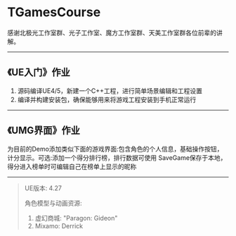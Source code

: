 # TGamesCourse
感谢北极光工作室群、光子工作室、魔方工作室群、天美工作室群各位前辈的讲解。

---
## 《UE入门》作业
1. 源码编译UE4/5，新建一个C++工程，进行简单场景编辑和工程设置
2. 编译并构建安装包，确保能够用来将游戏工程安装到手机正常运行
---

## 《UMG界面》作业
为目前的Demo添加类似下面的游戏界面:包含角色的个人信息，基础操作按钮，计分显示。可选:添加一个得分排行榜，排行数据可使用
SaveGame保存于本地，得分进入榜单时可编辑自己在榜单上显示的昵称

--- 

> UE版本: 4.27  
> 
> 角色模型与动画资源: 
> 1. 虚幻商城: "Paragon: Gideon"
> 2. Mixamo: Derrick
